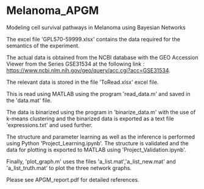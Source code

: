 # Melanoma_APGM
Modeling cell survival pathways in Melanoma using Bayesian Networks


The excel file 'GPL570-59999.xlsx' contains the data required for the semantics of the experiment. 

The actual data is obtained from the NCBI database with the GEO Accession Viewer from the Series GSE31534 at the following link : https://www.ncbi.nlm.nih.gov/geo/query/acc.cgi?acc=GSE31534.

The relevant data is stored in the file 'ToRead.xlsx' excel file. 

This is read using MATLAB using the program 'read_data.m' and saved in the 'data.mat' file. 

The data is binarized using the program in 'binarize_data.m' with the use of k-means clustering and the binarized data is exported as a text file 'expressions.txt' and used further.

The structure and parameter learning as well as the inference is performed using Python 'Project_Learning.ipynb'. The structure is validated and the data for plotting is exported to MATLAB using 'Project_Validation.ipynb'.

Finally, 'plot_graph.m' uses the files 'a_list.mat','a_list_new.mat' and 'a_list_truth.mat' to plot the three network graphs.

Please see APGM_report.pdf for detailed references. 
